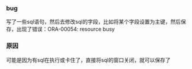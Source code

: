 

### bug

写了一些sql语句，然后去修改sql的字段，比如将某个字段设置为主键，然后保存，出现了错误：ORA-00054: resource busy

### 原因

可能是因为有sql在执行或卡住了，直接将sql的窗口关闭，就可以保存了
